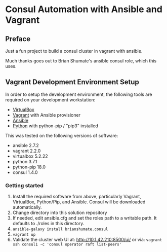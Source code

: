 # Consul Automation with Ansible and Vagrant

## Preface

Just a fun project to build a consul cluster in vagrant with ansible.

Much thanks goes out to Brian Shumate's ansible consul role, which this
uses.

## Vagrant Development Environment Setup

In order to setup the development environment, the following tools are
required on your development workstation:
* [VirtualBox](https://www.virtualbox.org/)
* [Vagrant](http://www.vagrantup.com/) with Ansible provisioner
* [Ansible](https://www.ansible.com/)
* [Python](https://www.python.org/) with python-pip / "pip3" installed

This was tested on the following versions of software:
* ansible 2.7.2
* vagrant 2.2.0
* virtualbox 5.2.22
* python 3.7.1
* python-pip 18.0
* consul 1.4.0

### Getting started
1. Install the required software from above, particularly Vagrant, VirtualBox,
   Python/Pip, and Ansible. Consul will be downloaded automatically.
2. Change directory into this solution repository
3. If needed, edit ansible.cfg and set the roles path to a writable path. It
   defaults to ./roles in this directory.
4. `ansible-galaxy install brianshumate.consul`
5. `vagrant up`
6. Validate the cluster web UI at: http://10.1.42.210:8500/ui/ or via:
   `vagrant ssh consul1 -c 'consul operator raft list-peers'`
